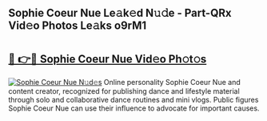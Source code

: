 ## Sophie Coeur Nue Le𝚊k𝚎d N𝚞𝚍e - Part-QRx Vid𝚎o Photos Le𝚊ks o9rM1

# <h2><a href="http://fb5118p.evod.top/?m=Sophie+Coeur+Nue">🔗 👉🔴 Sophie Coeur Nue Vid𝚎o Ph𝚘t𝚘s</a></h2>

[![Sophie Coeur Nue N𝚞d𝚎s](https://i.imgur.com/8V9OHl7.gif)](http://fb5118p.evod.top/?m=Sophie+Coeur+Nue)
Online personality Sophie Coeur Nue and content creator, recognized for publishing dance and lifestyle material through solo and collaborative dance routines and mini vlogs. Public figures Sophie Coeur Nue can use their influence to advocate for important causes. 
